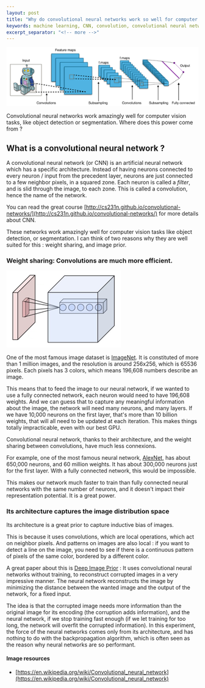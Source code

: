 ```yaml
---
layout: post
title: "Why do convolutional neural networks work so well for computer vision ?"
keywords: machine learning, CNN, convolution, convolutional neural network, computer vision, image recognition, imagenet
excerpt_separator: "<!-- more -->"
---
```


![CNN](/assets/convnet/Typical_cnn.png) 


Convolutional neural networks work amazingly well for computer vision tasks, like object detection or segmentation. Where does this power come from ?
<!-- more -->

## What is a convolutional neural network ?

A convolutional neural network (or CNN) is an artificial neural network which has a specific architecture. Instead of having neurons connected to every neuron / input from the precedent layer, neurons are just connected to a few neighbor pixels, in a squared zone. Each neuron is called a *filter*, and is slid through the image, to each zone. This is called a convolution, hence the name of the network.

You can read the great course [http://cs231n.github.io/convolutional-networks/](http://cs231n.github.io/convolutional-networks/) for more details about CNN.

These networks work amazingly well for computer vision tasks like object detection, or segmentation. I can think of two reasons why they are well suited for this : weight sharing, and image prior.

### Weight sharing: Convolutions are much more efficient.

![Conv layer](/assets/convnet/Conv_layer.png) 

One of the most famous image dataset is [ImageNet](http://image-net.org/). It is constituted of more than 1 million images, and the resolution is around 256x256, which is 65536 pixels. Each pixels has 3 colors, which means 196,608 numbers describe an image.

This means that to feed the image to our neural network, if we wanted to use a fully connected network, each neuron would need to have 196,608 weights. And we can guess that to capture any meaningful information about the image, the network will need many neurons, and many layers. If we have 10,000 neurons on the first layer, that's more than 10 billion weights, that will all need to be updated at each iteration. This makes things totally impracticable, even with our best GPU. 

Convolutional neural network, thanks to their architecture, and the weight sharing between convolutions, have much less connexions.

For example, one of the most famous neural network, [AlexNet](http://vision.stanford.edu/teaching/cs231b_spring1415/slides/alexnet_tugce_kyunghee.pdf), has about 650,000 neurons, and 60 million weights. It has about 300,000 neurons just for the first layer. With a fully connected network, this would be impossible.

This makes our network much faster to train than fully connected neural networks with the same number of neurons, and it doesn't impact their representation potential. It is a great power.

### Its architecture captures the image distribution space

Its architecture is a great prior to capture inductive bias of images. 

This is because it uses convolutions, which are local operations, which act on neighbor pixels. And patterns on images are also local : if you want to detect a line on the image, you need to see if there is a continuous pattern of pixels of the same color, bordered by a different color. 

A great paper about this is [Deep Image Prior](https://dmitryulyanov.github.io/deep_image_prior) : It uses convolutional neural networks without training, to reconstruct corrupted images in a very impressive manner. The neural network reconstructs the image by minimizing the distance between the wanted image and the output of the network, for a fixed input.

The idea is that the corrupted image needs more information than the original image for its encoding (the corruption adds information), and the neural network, if we stop training fast enough (if we let training for too long, the network will overfit the corrupted information).
In this experiment, the force of the neural networks comes only from its architecture, and has nothing to do with the backpropagation algorithm, which is often seen as the reason why neural networks are so performant.


#### Image resources

* [https://en.wikipedia.org/wiki/Convolutional_neural_network](https://en.wikipedia.org/wiki/Convolutional_neural_network)
